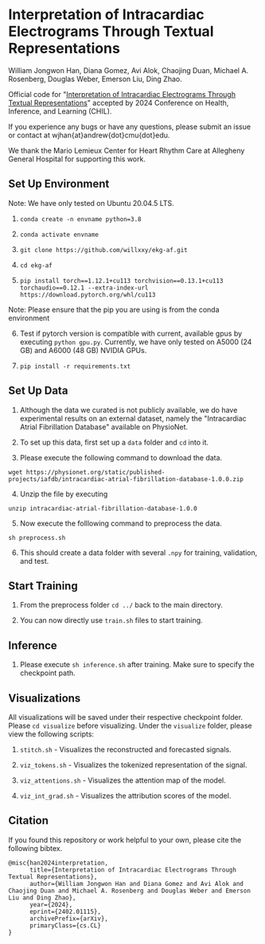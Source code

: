# Interpretation of Intracardiac Electrograms Through Textual Representations

William Jongwon Han, Diana Gomez, Avi Alok, Chaojing Duan, Michael A. Rosenberg, Douglas Weber, Emerson Liu, Ding Zhao.

Official code for "[Interpretation of Intracardiac Electrograms Through Textual Representations](https://arxiv.org/abs/2402.01115)" accepted by 2024 Conference on Health, Inference, and Learning (CHIL).

If you experience any bugs or have any questions, please submit an issue or contact at wjhan{at}andrew{dot}cmu{dot}edu.

We thank the Mario Lemieux Center for Heart Rhythm Care at Allegheny General Hospital for supporting this work.

## Set Up Environment

Note: We have only tested on Ubuntu 20.04.5 LTS. 

1. `conda create -n envname python=3.8`

2. `conda activate envname`

3. `git clone https://github.com/willxxy/ekg-af.git`

4. `cd ekg-af`

5. `pip install torch==1.12.1+cu113 torchvision==0.13.1+cu113 torchaudio==0.12.1 --extra-index-url https://download.pytorch.org/whl/cu113`

Note: Please ensure that the pip you are using is from the conda environment

6. Test if pytorch version is compatible with current, available gpus by executing `python gpu.py`. Currently, we have only tested on A5000 (24 GB) and A6000 (48 GB) NVIDIA GPUs.

7. `pip install -r requirements.txt`

## Set Up Data

1. Although the data we curated is not publicly available, we do have experimental results on an external dataset, namely the "Intracardiac Atrial Fibrillation Database" available on PhysioNet.

2. To set up this data, first set up a `data` folder and `cd` into it.

3. Please execute the following command to download the data.

```
wget https://physionet.org/static/published-projects/iafdb/intracardiac-atrial-fibrillation-database-1.0.0.zip
```

4. Unzip the file by executing

```
unzip intracardiac-atrial-fibrillation-database-1.0.0
```

5. Now execute the folllowing command to preprocess the data.

```
sh preprocess.sh
```

6. This should create a data folder with several `.npy` for training, validation, and test.


## Start Training

1. From the preprocess folder `cd ../` back to the main directory.

2. You can now directly use `train.sh` files to start training.

## Inference

1. Please execute `sh inference.sh` after training. Make sure to specify the checkpoint path.

## Visualizations

All visualizations will be saved under their respective checkpoint folder.
Please `cd visualize` before visualizing. 
Under the `visualize` folder, please view the following scripts:


1. `stitch.sh` - Visualizes the reconstructed and forecasted signals. 

2. `viz_tokens.sh` - Visualizes the tokenized representation of the signal. 

3. `viz_attentions.sh` - Visualizes the attention map of the model. 

4. `viz_int_grad.sh` - Visualizes the attribution scores of the model.

## Citation

If you found this repository or work helpful to your own, please cite the following bibtex.

```
@misc{han2024interpretation,
      title={Interpretation of Intracardiac Electrograms Through Textual Representations}, 
      author={William Jongwon Han and Diana Gomez and Avi Alok and Chaojing Duan and Michael A. Rosenberg and Douglas Weber and Emerson Liu and Ding Zhao},
      year={2024},
      eprint={2402.01115},
      archivePrefix={arXiv},
      primaryClass={cs.CL}
}
```